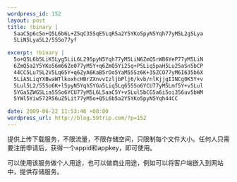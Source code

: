 ```yaml
--- 
wordpress_id: 152
layout: post
title: !binary |
  5aaC5p6c5o+Q5L6b6L+Z5qC355qE5LqR5a2Y5YKo5pyN5Yqh77yM5L2g5Lya
  5LiN5Lya5L2/55So77yf

excerpt: !binary |
  5o+Q5L6b5LiK5Lyg5LiL6L295pyN5Yqh77yM5LiN6ZmQ5rWB6YeP77yM5LiN
  6ZmQ5a2Y5YKo56m66Ze077yM5Y+q6ZmQ5Yi25q+P5Liq5paH5Lu25aSn5bCP
  44CC5Lu75L2V5Lq65Y+q6ZyA6KaB5rOo5YaM55Sz6K+35ZCO77yM6I635b6X
  5LiA5LiqYXBwaWTlkoxhcHBrZXnvvIzljbPlj6/kvb/nlKjjgIINCg0K5Y+v
  5Lul5L2/55So6K+l5pyN5Yqh5YGa5Liq5Lq655So6YCU77yM5Lmf5Y+v5Lul
  5YGa5ZWG5Lia55So6YCU77yM5L6L5aaC5Y+v5Lul5bCG5a6i5oi356uv5bWM
  5YWl5Yiw572R56uZ5Lit77yM5o+Q5L6b5a2Y5YKo5pyN5Yqh44CC

date: 2009-06-22 11:53:46 +08:00
wordpress_url: http://blog.59trip.com/?p=152
---
```

提供上传下载服务，不限流量，不限存储空间，只限制每个文件大小。任何人只需要注册申请后，获得一个appid和appkey，即可使用。

可以使用该服务做个人用途，也可以做商业用途，例如可以将客户端嵌入到网站中，提供存储服务。
